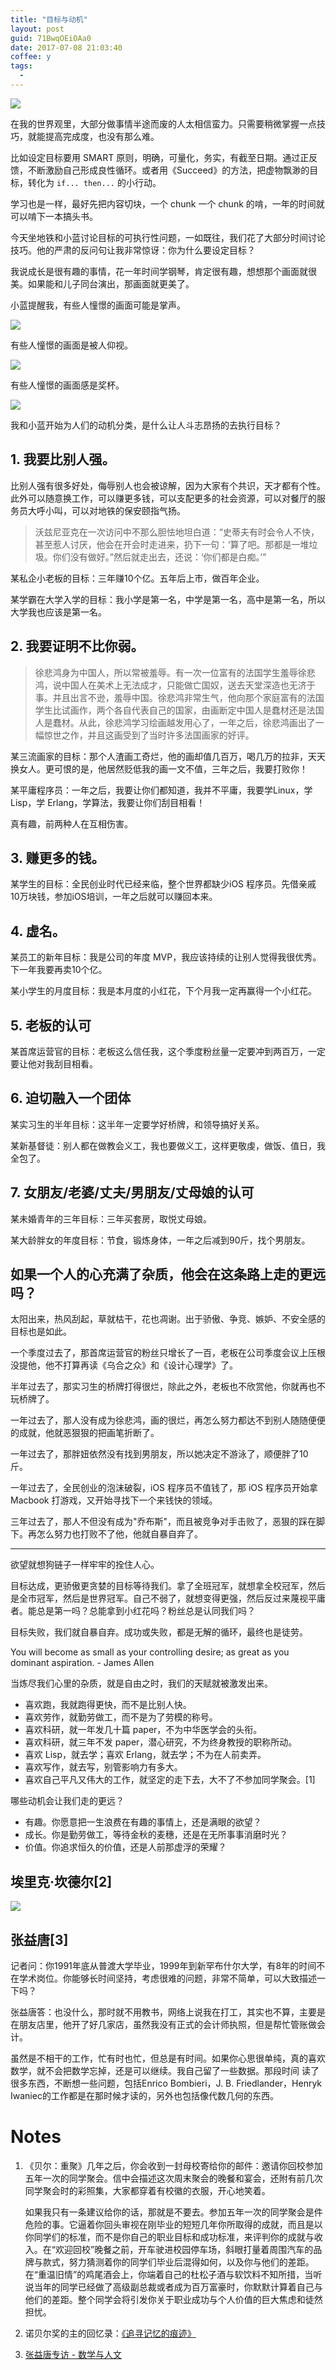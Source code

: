 ```yaml
---
title: "目标与动机"
layout: post
guid: 71BwqOEiOAa0
date: 2017-07-08 21:03:40
coffee: y
tags:
  -
---
```


![](/media/files/2017-07-08-wooden.jpg)

在我的世界观里，大部分做事情半途而废的人太相信蛮力。只需要稍微掌握一点技巧，就能提高完成度，也没有那么难。

比如设定目标要用 SMART 原则，明确，可量化，务实，有截至日期。通过正反馈，不断激励自己形成良性循环。或者用《Succeed》的方法，把虚物飘渺的目标，转化为 `if... then...` 的小行动。

学习也是一样，最好先把内容切块，一个 chunk 一个 chunk 的啃，一年的时间就可以啃下一本搞头书。

今天坐地铁和小蓝讨论目标的可执行性问题，一如既往，我们花了大部分时间讨论技巧。他的严肃的反问句让我非常惊讶：你为什么要设定目标？

我说成长是很有趣的事情，花一年时间学钢琴，肯定很有趣，想想那个画面就很美。如果能和儿子同台演出，那画面就更美了。

小蓝提醒我，有些人憧憬的画面可能是掌声。

![](/media/files/2017-07-08-applause.jpg)

有些人憧憬的画面是被人仰视。

![](/media/files/2017-07-08-rah_23690835114.jpg)

有些人憧憬的画面感是奖杯。

![](/media/files/2017-07-08-DSCN0742.png)

我和小蓝开始为人们的动机分类，是什么让人斗志昂扬的去执行目标？

## 1. 我要比别人强。

比别人强有很多好处，侮辱别人也会被谅解，因为大家有个共识，天才都有个性。此外可以随意换工作，可以赚更多钱，可以支配更多的社会资源，可以对餐厅的服务员大呼小叫，可以对地铁的保安颐指气扬。

> 沃兹尼亚克在一次访问中不那么胆怯地坦白道：“史蒂夫有时会令人不快，甚至惹人讨厌，他会在开会时走进来，扔下一句：‘算了吧。那都是一堆垃圾。你们没有做好。”然后就走出去，还说：‘你们都是白痴。’”

某私企小老板的目标：三年赚10个亿。五年后上市，做百年企业。

某学霸在大学入学的目标：我小学是第一名，中学是第一名，高中是第一名，所以大学我也应该是第一名。

##  2. 我要证明不比你弱。

> 徐悲鸿身为中国人，所以常被羞辱。有一次一位富有的法国学生羞辱徐悲鸿，说中国人在美术上无法成才，只能做亡国奴，送去天堂深造也无济于事。并且出言不逊，羞辱中国。徐悲鸿非常生气，他向那个家庭富有的法国学生比试画作，两个各自代表自己的国家，由画断定中国人是蠢材还是法国人是蠢材。从此，徐悲鸿学习绘画越发用心了，一年之后，徐悲鸿画出了一幅惊世之作，并且这画受到了当时许多法国画家的好评。

某三流画家的目标：那个人渣画工奇烂，他的画却值几百万，喝几万的拉非，天天换女人。更可恨的是，他居然贬低我的画一文不值，三年之后，我要打败你！

某平庸程序员：一年之后，我要让你们都知道，我并不平庸，我要学Linux，学Lisp，学 Erlang，学算法，我要让你们刮目相看！

真有趣，前两种人在互相伤害。

## 3. 赚更多的钱。

某学生的目标：全民创业时代已经来临，整个世界都缺少iOS 程序员。先借亲戚 10万块钱，参加iOS培训，一年之后就可以赚回本来。

## 4. 虚名。

某员工的新年目标：我是公司的年度 MVP，我应该持续的让别人觉得我很优秀。下一年我要再卖10个亿。

某小学生的月度目标：我是本月度的小红花，下个月我一定再赢得一个小红花。

## 5. 老板的认可

某首席运营官的目标：老板这么信任我，这个季度粉丝量一定要冲到两百万，一定要让他对我刮目相看。

## 6. 迫切融入一个团体

某实习生的半年目标：这半年一定要学好桥牌，和领导搞好关系。

某新基督徒：别人都在做教会义工，我也要做义工，这样更敬虔，做饭、值日，我全包了。

## 7. 女朋友/老婆/丈夫/男朋友/丈母娘的认可

某未婚青年的三年目标：三年买套房，取悦丈母娘。

某大龄胖女的年度目标：节食，锻炼身体，一年之后减到90斤，找个男朋友。


## 如果一个人的心充满了杂质，他会在这条路上走的更远吗？

太阳出来，热风刮起，草就枯干，花也凋谢。出于骄傲、争竞、嫉妒、不安全感的目标也是如此。

一个季度过去了，那首席运营官的粉丝只增长了一百，老板在公司季度会议上压根没提他，他不打算再读《乌合之众》和《设计心理学》了。

半年过去了，那实习生的桥牌打得很烂，除此之外，老板也不欣赏他，你就再也不玩桥牌了。

一年过去了，那人没有成为徐悲鸿，画的很烂，再怎么努力都达不到别人随随便便的成就，他就恶狠狠的把画笔折断了。

一年过去了，那胖妞依然没有找到男朋友，所以她决定不游泳了，顺便胖了10斤。

一年过去了，全民创业的泡沫破裂，iOS 程序员不值钱了，那 iOS 程序员开始拿 Macbook 打游戏，又开始寻找下一个来钱快的领域。

三年过去了，那人不但没有成为"乔布斯"，而且被竞争对手击败了，恶狠的踩在脚下。再怎么努力也打败不了他，他就自暴自弃了。

----

欲望就想狗链子一样牢牢的拴住人心。

目标达成，更骄傲更贪婪的目标等待我们。拿了全班冠军，就想拿全校冠军，然后是全市冠军，然后是世界冠军。自己不弱了，就想变得更强，然后反过来蔑视平庸者。能总是第一吗？总能拿到小红花吗？粉丝总是认同我们吗？

目标失败，我们就自暴自弃。成功或失败，都是无解的循环，最终也是徒劳。

You will become as small as your controlling desire; as great as you dominant aspiration. - James Allen

当炼尽我们心里的杂质，就是自由之时，我们的天赋就被激发出来。

- 喜欢跑，我就跑得更快，而不是比别人快。
- 喜欢劳作，就勤劳做工，而不是为了劳模的称号。
- 喜欢科研，就一年发几十篇 paper，不为中华医学会的头衔。
- 喜欢科研，就三年不发 paper，潜心研究，不为终身教授的职称所动。
- 喜欢 Lisp，就去学；喜欢 Erlang，就去学；不为在人前卖弄。
- 喜欢写作，就去写，别管影响力有多大。
- 喜欢自己平凡又伟大的工作，就坚定的走下去，大不了不参加同学聚会。[1]


哪些动机会让我们走的更远？

- 有趣。你愿意把一生浪费在有趣的事情上，还是满眼的欲望？
- 成长。你是勤劳做工，等待金秋的麦穗，还是在无所事事消磨时光？
- 价值。你追求恒久的价值，还是人前那虚浮的荣耀？


## 埃里克·坎德尔[2]

![](/media/files/2017-07-08-eric.jpeg)

## 张益唐[3]

记者问：你1991年底从普渡大学毕业，1999年到新罕布什尔大学，有8年的时间不在学术岗位。你能够长时间坚持，考虑很难的问题，非常不简单，可以大致描述一下吗？

张益唐答：也没什么，那时就不用教书，网络上说我在打工，其实也不算，主要是在朋友店里，他开了好几家店，虽然我没有正式的会计师执照，但是帮忙管账做会计。

虽然是不相干的工作，忙有时也忙，但总是有时间。如果你心思很单纯，真的喜欢数学，就不会把数学忘掉，还是可以继续。我自己留了一些数据。那段时间 读了很多东西，不断想一些问题，包括Enrico Bombieri，J. B. Friedlander，Henryk Iwaniec的工作都是在那时候才读的，另外也包括像代数几何的东西。

# Notes

1. 《贝尔：重聚》几年之后，你会收到一封母校寄给你的邮件：邀请你回校参加五年一次的同学聚会。信中会描述这次周末聚会的晚餐和宴会，还附有前几次同学聚会时的彩照集，大家都穿着有校徽的衣服，开心地笑着。

	如果我只有一条建议给你的话，那就是不要去。参加五年一次的同学聚会是件危险的事。它逼着你回头审视在刚毕业的短短几年你所取得的成就，而且是以你同学们的标准，而不是你自己的职业目标和成功标准，来评判你的成就与收入。在“欢迎回校”晚餐之前，开车驶进校园停车场，斜眼打量着周围汽车的品牌与款式，努力猜测着你的同学们毕业后混得如何，以及你与他们的差距。在“重温旧情”的鸡尾酒会上，你端着自己的杜松子酒与软饮料不知所措，当听说当年的同学已经做了高级副总裁或者成为百万富豪时，你默默计算着自己与他们的差距。整个同学会将引发你关于职业成功与个人价值的巨大焦虑和徒然担忧。

2. 诺贝尔奖的主的回忆录：[《追寻记忆的痕迹》](https://book.douban.com/subject/1944205/)

3. [张益唐专访 - 数学与人文](http://intlpress.sinaapp.com/mh/essay.php?id=277)
